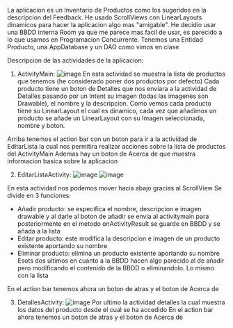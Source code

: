 La aplicacion es un Inventario de Productos como los sugeridos en la descripcion del Feedback.
He usado ScrollViews con LinearLayouts dinamicos para hacer la aplicacion algo mas "amigable".
He decidio usar una BBDD interna Room ya que me parece mas facil de usar, es parecido a lo que usamos en Programacion Concurrente. Tenemos una Entidad Producto, una AppDatabase y un DAO como vimos en clase

Descripcion de las actividades de la aplicacion:
1. ActivityMain:
![image](https://github.com/user-attachments/assets/7bd30717-0225-43cf-bd0a-782059be613e)
En esta actividad se muestra la lista de productos que tenemos (he considerado poner dos productos por defecto)
Cada producto tiene un boton de Detalles que nos enviara a la actividad de Detalles pasando por un Intent su imagen (todas las imagenes son Drawable), el nombre y la descripcion.
Como vemos cada producto tiene su LinearLayout el cual es dinamico, cada vez que añadimos un producto se añade un LinearLayout con su Imagen seleccionada, nombre y boton.

Arriba tenemos el action bar con un boton para ir a la actividad de EditarLista la cual nos permitira realizar acciones sobre la lista de productos del ActivityMain
Ademas hay un boton de Acerca de que muestra informacion basica sobre la aplicacion

2. EditarListaActivity:
![image](https://github.com/user-attachments/assets/37396910-4797-4989-a725-db5e35ee8586)
![image](https://github.com/user-attachments/assets/bb16a8a1-fc00-4a5e-b927-bbfc78bd7c4d)

En esta actividad nos podemos mover hacia abajo gracias al ScrollView
Se divide en 3 funciones:
  -  Añadir producto: se especifica el nombre, descripcion e imagen drawable y al darle al boton de añadir se envia al activitymain para posteriormente en el metodo onActivityResult se guarde en BBDD y se añada a la lista
  -  Editar producto: este modifica la descripcion e imagen de un producto existente aportando su nombre
  -  Eliminar producto: elimina un producto existente aportando su nombre
Esots dos ultimos en cuanto a la BBDD hacen algo parecido al de añadir pero modificando el contenido de la BBDD o eliminandolo. Lo mismo con la lista

En el action bar tenemos ahora un boton de atras y el boton de Acerca de

3. DetallesActivity:
![image](https://github.com/user-attachments/assets/6584bf25-0bc7-42ff-9e0f-15eb6dc1d02f)
Por ultimo la actividad detalles la cual muestra los datos del producto desde el cual se ha accedido
En el action bar ahora tenemos un boton de atras y el boton de Acerca de
